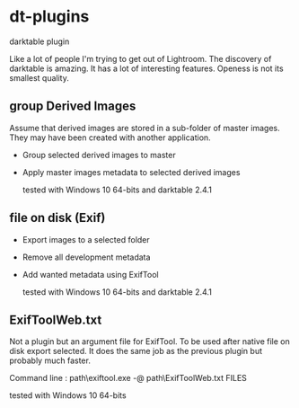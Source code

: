 # dt-plugins
darktable plugin

Like a lot of people I'm trying to get out of Lightroom. The discovery of
darktable is amazing. It has a lot of interesting features. Openess is not
its smallest quality.

## group Derived Images

  Assume that derived images are stored in a sub-folder of master images. They
  may have been created with another application.

- Group selected derived images to master
- Apply master images metadata to selected derived images

  tested with Windows 10 64-bits and darktable 2.4.1

## file on disk (Exif)

- Export images to a selected folder
- Remove all development metadata
- Add wanted metadata using ExifTool

  tested with Windows 10 64-bits and darktable 2.4.1

## ExifToolWeb.txt

  Not a plugin but an argument file for ExifTool. To be used after native
  file on disk export selected. It does the same job as the previous
  plugin but probably much faster.

  Command line : path\exiftool.exe -@ path\ExifToolWeb.txt FILES

  tested with Windows 10 64-bits

